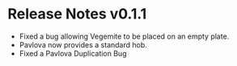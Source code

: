 # Release Notes v0.1.1

- Fixed a bug allowing Vegemite to be placed on an empty plate.
- Pavlova now provides a standard hob.
- Fixed a Pavlova Duplication Bug
